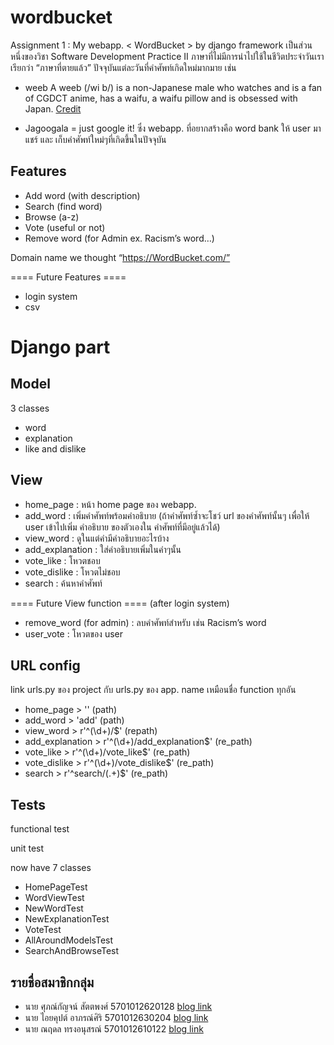 # wordbucket

Assignment 1 : My webapp. < WordBucket > by django framework
เป็นส่วนหนึ่งของวิชา Software Development Practice II
ภาษาที่ไม่มีการนำไปใช้ในชีวิตประจำวันเราเรียกว่า “ภาษาที่ตายแล้ว” ปัจจุบันแต่ละวันที่คำศัพท์เกิดใหม่มากมาย
เช่น 
- weeb A weeb (/wi b/) is a non-Japanese male who watches and is a fan of CGDCT anime, has a waifu, a waifu pillow and is obsessed with Japan. [Credit](https://www.urbandictionary.com/define.php?term=weeb)

- Jagoogala = just google it!
ซึ่ง webapp. ที่อยากสร้างคือ word bank ให้ user มาแชร์ และ เก็บคำศัพท์ใหม่ๆที่เกิดขึ้นในปัจจุบัน

## Features

* Add word (with description)
* Search (find word)
* Browse (a-z)
* Vote (useful or not)
* Remove word (for Admin ex. Racism’s word…)

Domain name we thought “https://WordBucket.com/”

==== Future Features ====
* login system
* csv


# Django part

## Model

3 classes
* word
* explanation
* like and dislike

## View

* home_page : หน้า home page ของ webapp.
* add_word : เพิ่มคำศัพท์พร้อมคำอธิบาย (ถ้าคำศัพท์ซ้ำจะโชว์ url ของคำศัพท์นั้นๆ เพื่อให้ user เข้าไปเพิ่ม คำอธิบาย ของตัวเองใน คำศัพท์ที่มีอยู่แล้วได้)
* view_word : ดูในแต่คำมีคำอธิบายอะไรบ้าง
* add_explanation : ใส่คำอธิบายเพิ่มในคำๆนั้น
* vote_like : โหวตชอบ
* vote_dislike : โหวตไม่ชอบ
* search : ค้นหาคำศัพท์

==== Future View function ====
(after login system)
* remove_word (for admin) : ลบคำศัพท์สำหรับ เช่น Racism’s word
* user_vote : โหวตของ user

## URL config

link urls.py ของ project กับ urls.py ของ app. name เหมือนชื่อ function ทุกอัน
 
* home_page > '' (path)
* add_word > 'add' (path)
* view_word > r'^(\d+)/$' (repath)
* add_explanation > r'^(\d+)/add_explanation$' (re_path)
* vote_like > r'^(\d+)/vote_like$' (re_path)
* vote_dislike > r'^(\d+)/vote_dislike$' (re_path)
* search > r'^search/(.+)$' (re_path)

## Tests

functional test 

unit test

now have 7 classes

* HomePageTest
* WordViewTest
* NewWordTest
* NewExplanationTest
* VoteTest
* AllAroundModelsTest
* SearchAndBrowseTest


## รายชื่อสมาชิกกลุ่ม

* นาย ศุภณ์กัญจน์ สัตตพงศ์ 5701012620128 [blog link](https://b2-5720128.blogspot.com/)
* นาย ไอยคุปต์ อาภรณ์ศิริ 5701012630204 [blog link](http://sdp-5730204.blogspot.com/)
* นาย ณฤดล ทรงอนุสรณ์ 5701012610122 [blog link](https://softwaredevii.blogspot.com/)


